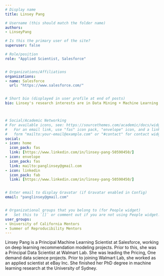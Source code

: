 ```yaml
---
# Display name
title: Linsey Pang

# Username (this should match the folder name)
authors:
- LinseyPang

# Is this the primary user of the site?
superuser: false

# Role/position
role: "Applied Scientist, Salesforce"


# Organizations/Affiliations
organizations:
- name: Salesforce 
  url: "https://www.salesforce.com/"


# Short bio (displayed in user profile at end of posts)
bio: Linsey's research interests are in Data Mining + Machine Learning + AI. 



# Social/Academic Networking
# For available icons, see: https://sourcethemes.com/academic/docs/widgets/#icons
#   For an email link, use "fas" icon pack, "envelope" icon, and a link in the
#   form "mailto:your-email@example.com" or "#contact" for contact widget.
social:
- icon: home
  icon_pack: fas
  link: [https://www.linkedin.com/in/linsey-pang-50590450/]
- icon: envelope
  icon_pack: fas
  link: mailto:panglinsey@gmail.com
- icon: linkedin
  icon_pack: fab
  link: [https://www.linkedin.com/in/linsey-pang-50590450/]


# Enter email to display Gravatar (if Gravatar enabled in Config)
email: "panglinsey@gmail.com"


# Organizational groups that you belong to (for People widget)
#   Set this to `[]` or comment out if you are not using People widget.
user_groups:
- University of California Mentors
- Summer of Reproducibility Mentors
---
```

Linsey Pang is a Principal Machine Learning Scientist at Salesforce, working on deep learning recommendation modeling projects. Prior to this, she was a Principal Data Scientist at Walmart Lab. She was leading the Pricing, One demand data science projects. Prior to joining Walmart Lab, she worked as an applied scientist at eBay Inc.  She finished her PhD degree in machine learning research at the University of Sydney. 


